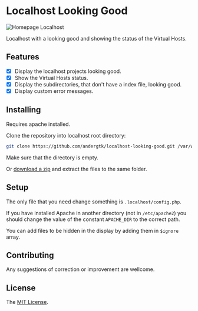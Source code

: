 # Localhost Looking Good

![Homepage Localhost](http://i.imgur.com/fjfbkgK.png)

Localhost with a looking good and showing the status of the Virtual Hosts.

## Features

+ [x] Display the localhost projects looking good.
+ [x] Show the Virtual Hosts status.
+ [x] Display the subdirectories, that don't have a index file, looking good.
+ [x] Display custom error messages.

## Installing

Requires apache installed.

Clone the repository into localhost root directory:

```bash
git clone https://github.com/andergtk/localhost-looking-good.git /var/www
```

Make sure that the directory is empty.

Or [download a zip](https://github.com/andergtk/localhost-looking-good/archive/master.zip) and extract the files to the same folder.

## Setup

The only file that you need change something is `.localhost/config.php`.

If you have installed Apache in another directory (not in `/etc/apache2`) you should change the value of the constant `APACHE_DIR` to the correct path.

You can add files to be hidden in the display by adding them in `$ignore` array.

## Contributing

Any suggestions of correction or improvement are wellcome.

## License

The [MIT License](LICENSE).


